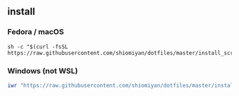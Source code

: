 ## install

### Fedora / macOS

```shell
sh -c "$(curl -fsSL https://raw.githubusercontent.com/shiomiyan/dotfiles/master/install_scripts/setup.sh)"
```

### Windows (not WSL)

```powershell
iwr "https://raw.githubusercontent.com/shiomiyan/dotfiles/master/install_scripts/Setup.ps1" -useb | iex
```

